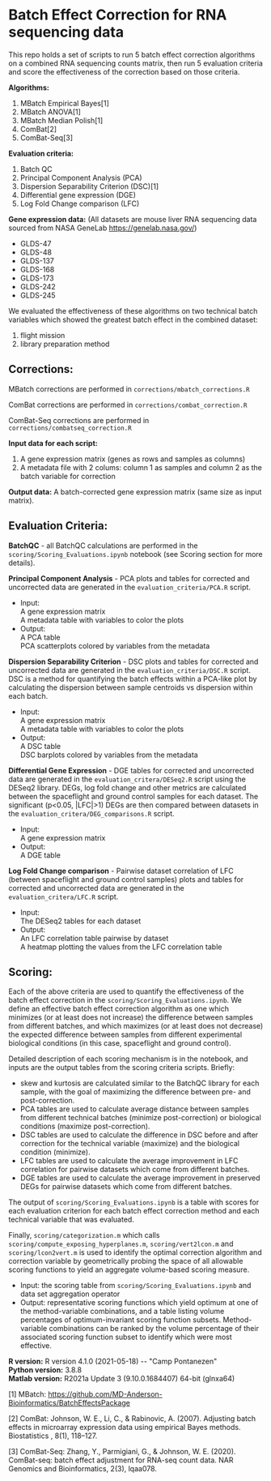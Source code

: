 # Batch Effect Correction for RNA sequencing data

This repo holds a set of scripts to run 5 batch effect correction algorithms on a combined RNA sequencing counts matrix, then run 5 evaluation criteria and score the effectiveness of the correction based on those criteria. 

**Algorithms:**
1) MBatch Empirical Bayes[1]
2) MBatch ANOVA[1]
3) MBatch Median Polish[1]
4) ComBat[2]
5) ComBat-Seq[3]

**Evaluation criteria:**
1) Batch QC
2) Principal Component Analysis (PCA)
3) Dispersion Separability Criterion (DSC)[1]
4) Differential gene expression (DGE)
5) Log Fold Change comparison (LFC)

**Gene expression data:**
(All datasets are mouse liver RNA sequencing data sourced from NASA GeneLab https://genelab.nasa.gov/)<br>
- GLDS-47
- GLDS-48
- GLDS-137
- GLDS-168
- GLDS-173
- GLDS-242
- GLDS-245

We evaluated the effectiveness of these algorithms on two technical batch variables which showed the greatest batch effect in the combined dataset: 
1) flight mission 
2) library preparation method

## Corrections:

MBatch corrections are performed in `corrections/mbatch_corrections.R`

ComBat corrections are performed in `corrections/combat_correction.R`

ComBat-Seq corrections are performed in `corrections/combatseq_correction.R`

**Input data for each script:**
1) A gene expression matrix (genes as rows and samples as columns)
2) A metadata file with 2 colums: column 1 as samples and column 2 as the batch variable for correction

**Output data:**
A batch-corrected gene expression matrix (same size as input matrix).

## Evaluation Criteria:
**BatchQC** - all BatchQC calculations are performed in the `scoring/Scoring_Evaluations.ipynb` notebook (see Scoring section for more details).

**Principal Component Analysis** - PCA plots and tables for corrected and uncorrected data are generated in the `evaluation_criteria/PCA.R` script.
- Input:<br>
			A gene expression matrix<br>
			A metadata table with variables to color the plots<br>
- Output:<br> 
      A PCA table<br> 
      PCA scatterplots colored by variables from the metadata<br>

**Dispersion Separability Criterion** - DSC plots and tables for corrected and uncorrected data are generated in the `evaluation_criteria/DSC.R` script. DSC is a method for quantifying the batch effects within a PCA-like plot by calculating the dispersion between sample centroids vs dispersion within each batch. 
- Input:<br>
			A gene expression matrix<br>
			A metadata table with variables to color the plots<br>
- Output:<br> 
      A DSC table<br> 
      DSC barplots colored by variables from the metadata<br>

**Differential Gene Expression** - DGE tables for corrected and uncorrected data are generated in the `evaluation_critera/DESeq2.R` script using the DESeq2 library. DEGs, log fold change and other metrics are calculated between the spaceflight and ground control samples for each dataset. The significant (p<0.05, |LFC|>1) DEGs are then compared between datasets in the `evaluation_critera/DEG_comparisons.R` script.
- Input:<br>
			A gene expression matrix<br>
- Output:<br> 
      A DGE table<br> 


**Log Fold Change comparison** - Pairwise dataset correlation of LFC (between spaceflight and ground control samples) plots and tables for corrected and uncorrected data are generated in the `evaluation_critera/LFC.R` script. 
- Input:<br>
			The DESeq2 tables for each dataset<br>
- Output:<br> 
      An LFC correlation table pairwise by dataset<br> 
      A heatmap plotting the values from the LFC correlation table<br>


## Scoring:

Each of the above criteria are used to quantify the effectiveness of the batch effect correction in the `scoring/Scoring_Evaluations.ipynb`. We define an effective batch effect correction algorithm as one which minimizes (or at least does not increase) the difference between samples from different batches, and which maximizes (or at least does not decrease) the expected difference between samples from different experimental biological conditions (in this case, spaceflight and ground control). 

Detailed description of each scoring mechanism is in the notebook, and inputs are the output tables from the scoring criteria scripts. Briefly: 
- skew and kurtosis are calculated similar to the BatchQC library for each sample, with the goal of maximizing the difference between pre- and post-correction. 
- PCA tables are used to calculate average distance between samples from different technical batches (minimize post-correction) or biological conditions (maximize post-correction).
- DSC tables are used to calculate the difference in DSC before and after correction for the technical variable (maximize) and the biological condition (minimize).
- LFC tables are used to calculate the average improvement in LFC correlation for pairwise datasets which come from different batches.
- DGE tables are used to calculate the average improvement in preserved DEGs for pairwise datasets which come from different batches.

The output of `scoring/Scoring_Evaluations.ipynb` is a table with scores for each evaluation criterion for each batch effect correction method and each technical variable that was evaluated.

Finally, `scoring/categorization.m` which calls `scoring/compute_exposing_hyperplanes.m`, `scoring/vert2lcon.m` and `scoring/lcon2vert.m` is used to identify the optimal correction algorithm and correction variable by geometrically probing the space of all allowable scoring functions to yield an aggregate volume-based scoring measure. 
- Input: the scoring table from `scoring/Scoring_Evaluations.ipynb` and data set aggregation operator
- Output: representative scoring functions which yield optimum at one of the method-variable combinations, and a table listing volume percentages of optimum-invariant scoring function subsets. Method-variable combinations can be ranked by the volume percentage of their associated scoring function subset to identify which were most effective.


**R version:** R version 4.1.0 (2021-05-18) -- "Camp Pontanezen"<br>
**Python version:** 3.8.8<br>
**Matlab version:** R2021a Update 3 (9.10.0.1684407) 64-bit (glnxa64)<br>


[1] MBatch: https://github.com/MD-Anderson-Bioinformatics/BatchEffectsPackage

[2] ComBat: Johnson, W. E., Li, C., & Rabinovic, A. (2007). Adjusting batch effects in microarray expression data using empirical Bayes methods. Biostatistics , 8(1), 118–127.

[3] ComBat-Seq: Zhang, Y., Parmigiani, G., & Johnson, W. E. (2020). ComBat-seq: batch effect adjustment for RNA-seq count data. NAR Genomics and Bioinformatics, 2(3), lqaa078.


